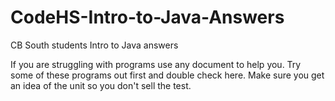 # CodeHS-Intro-to-Java-Answers
CB South students Intro to Java answers

If you are struggling with programs use any document to help you.
Try some of these programs out first and double check here.
Make sure you get an idea of the unit so you don't sell the test.
